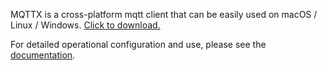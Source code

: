MQTTX is a cross-platform mqtt client that can be easily used on macOS / Linux / Windows. [Click to download.](https://mqttx.app/)

For detailed operational configuration and use, please see the [documentation](https://mqttx.app/docs).


